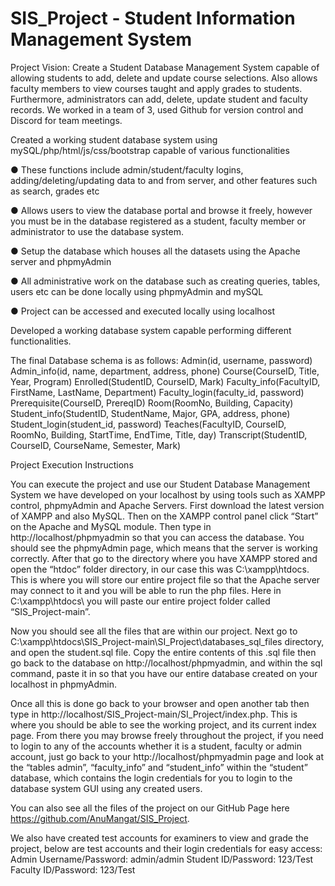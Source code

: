 # SIS_Project - Student Information Management System

Project Vision: Create a Student Database Management System capable of allowing
students to add, delete and update course selections. Also allows faculty members to
view courses taught and apply grades to students. Furthermore, administrators can add,
delete, update student and faculty records. We worked in a team of 3, used Github for version control and Discord for team meetings.

Created a working student database system using mySQL/php/html/js/css/bootstrap
capable of various functionalities

● These functions include admin/student/faculty logins, adding/deleting/updating data to
and from server, and other features such as search, grades etc

● Allows users to view the database portal and browse it freely, however you must be in the
database registered as a student, faculty member or administrator to use the database
system.

● Setup the database which houses all the datasets using the Apache server and
phpmyAdmin

● All administrative work on the database such as creating queries, tables, users etc can be
done locally using phpmyAdmin and mySQL

● Project can be accessed and executed locally using localhost


Developed a working database system capable performing different functionalities.

The final Database schema is as follows:
Admin(id, username, password)
Admin_info(id, name, department, address, phone)
Course(CourseID, Title, Year, Program)
Enrolled(StudentID, CourseID, Mark)
Faculty_info(FacultyID, FirstName, LastName, Department)
Faculty_login(faculty_id, password)
Prerequisite(CourseID, PrereqID)
Room(RoomNo, Building, Capacity)
Student_info(StudentID, StudentName, Major, GPA, address, phone)
Student_login(student_id, password)
Teaches(FacultyID, CourseID, RoomNo, Building, StartTime, EndTime, Title, day)
Transcript(StudentID, CourseID, CourseName, Semester, Mark)



Project Execution Instructions

You can execute the project and use our Student Database Management System we have developed on your localhost by using tools such as XAMPP control, phpmyAdmin and Apache Servers. First download the latest version of XAMPP and also MySQL. Then on the XAMPP control panel click “Start” on the Apache and MySQL module. Then type in http://localhost/phpmyadmin so that you can access the database. You should see the phpmyAdmin page, which means that the server is working correctly. 
After that go to the directory where you have XAMPP stored and open the “htdoc” folder directory, in our case this was C:\xampp\htdocs\. This is where you will store our entire project file so that the Apache server may connect to it and you will be able to run the php files. Here in C:\xampp\htdocs\ you will paste our entire project folder called “SIS_Project-main”. 

Now you should see all the files that are within our project. Next go to C:\xampp\htdocs\SIS_Project-main\SI_Project\databases_sql_files directory, and open the student.sql file. Copy the entire contents of this .sql file then go back to the database on http://localhost/phpmyadmin, and within the sql command, paste it in so that you have our entire database created on your localhost in phpmyAdmin.

Once all this is done go back to your browser and open another tab then type in http://localhost/SIS_Project-main/SI_Project/index.php. This is where you should be able to see the working project, and its current index page. From there you may browse freely throughout the project, if you need to login to any of the accounts whether it is a student, faculty or admin account, just go back to your http://localhost/phpmyadmin page and look at the “tables admin”, “faculty_info” and “student_info” within the “student” database, which contains the login credentials for you to login to the database system GUI using any created users.

You can also see all the files of the project on our GitHub Page here https://github.com/AnuMangat/SIS_Project.

We also have created test accounts for examiners to view and grade the project, below are test accounts and their login credentials for easy access:
Admin Username/Password: admin/admin
Student ID/Password: 123/Test
Faculty ID/Password: 123/Test 
